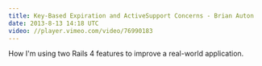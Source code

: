 ```yaml
---
title: Key-Based Expiration and ActiveSupport Concerns - Brian Auton
date: 2013-8-13 14:18 UTC
video: //player.vimeo.com/video/76990183
---
```


How I'm using two Rails 4 features to improve a real-world application.
